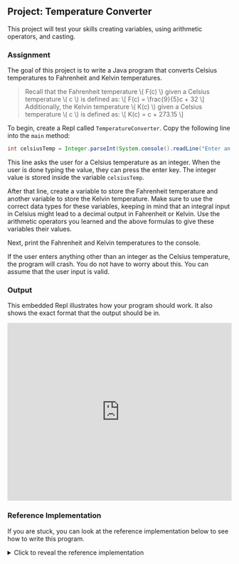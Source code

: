 ## Project: Temperature Converter

This project will test your skills creating variables, using arithmetic operators, and casting.

### Assignment

The goal of this project is to write a Java program that converts Celsius temperatures to Fahrenheit and Kelvin temperatures.

> Recall that the Fahrenheit temperature \\( F(c) \\) given a Celsius temperature \\( c \\) is defined as:
> \\[ F(c) = \frac{9}{5}c + 32 \\]
> Additionally, the Kelvin temperature \\( K(c) \\) given a Celsius temperature \\( c \\) is defined as:
> \\[ K(c) = c + 273.15 \\]

To begin, create a Repl called `TemperatureConverter`. Copy the following line into the `main` method:

```java
int celsiusTemp = Integer.parseInt(System.console().readLine("Enter an integral Celsius temperature: "));
```

This line asks the user for a Celsius temperature as an integer. When the user is done typing the value, they can press the enter key. The integer value is stored inside the variable `celsiusTemp`.

After that line, create a variable to store the Fahrenheit temperature and another variable to store the Kelvin temperature. Make sure to use the correct data types for these variables, keeping in mind that an integral input in Celsius might lead to a decimal output in Fahrenheit or Kelvin. Use the arithmetic operators you learned and the above formulas to give these variables their values.

Next, print the Fahrenheit and Kelvin temperatures to the console.

If the user enters anything other than an integer as the Celsius temperature, the program will crash. You do not have to worry about this. You can assume that the user input is valid.

### Output

This embedded Repl illustrates how your program should work. It also shows the exact format that the output should be in.

<iframe height="400px" width="100%" src="https://repl.it/@dominicrutk/TemperatureConverter?lite=true&outputonly=true" scrolling="no" frameborder="no" allowtransparency="true" allowfullscreen="true" sandbox="allow-forms allow-pointer-lock allow-popups allow-same-origin allow-scripts allow-modals"></iframe>

### Reference Implementation

If you are stuck, you can look at the reference implementation below to see how to write this program.

<details>

<summary>Click to reveal the reference implementation</summary>

```java
class Main {
  public static void main(String[] args) {
    int celsiusTemp = Integer.parseInt(System.console().readLine("Enter an integral Celsius temperature: "));

    // Calculate the temperatures in Fahrenheit and Kelvin
    double fahrenheitTemp = ((double) 9 / 5) * celsiusTemp + 32;
    double kelvinTemp = celsiusTemp + 273.15;

    // Print the output to the console
    System.out.println("The temperature in Fahrenheit is: " + fahrenheitTemp);
    System.out.println("The temperature in Kelvin is: " + kelvinTemp);
  }
}
```

</details>
